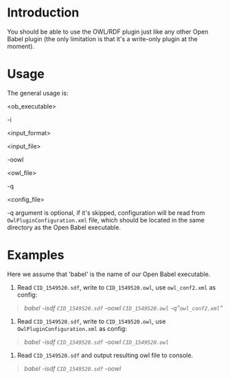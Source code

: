 # Introduction #

You should be able to use the OWL/RDF plugin just like any other Open Babel plugin (the only limitation is that it's a write-only plugin at the moment).


# Usage #

The general usage is:


<ob\_executable>

 -i

<input\_format>

 

<input\_file>

 -oowl 

<owl\_file>

 -q

<config\_file>



-q argument is optional, if it's skipped, configuration will be read from `OwlPluginConfiguration.xml` file, which should be located in the same directory as the Open Babel executable.

# Examples #

Here we assume that 'babel' is the name of our Open Babel executable.


  1. Read `CID_1549520.sdf`, write to `CID_1549520.owl`, use `owl_conf2.xml` as config:
> _babel -isdf `CID_1549520.sdf` -oowl `CID_1549520.owl` -q”`owl_conf2.xml`”_

  1. Read `CID_1549520.sdf`, write to `CID_1549520.owl`, use `OwlPluginConfiguration.xml` as config:
> _babel -isdf `CID_1549520.sdf` -oowl `CID_1549520.owl`_

  1. Read `CID_1549520.sdf` and output resulting owl file to console.
> _babel -isdf `CID_1549520.sdf` -oowl_